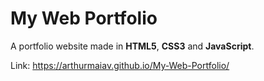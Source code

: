 # My Web Portfolio

A portfolio website made in **HTML5**, **CSS3** and **JavaScript**.

Link:
 https://arthurmaiav.github.io/My-Web-Portfolio/
